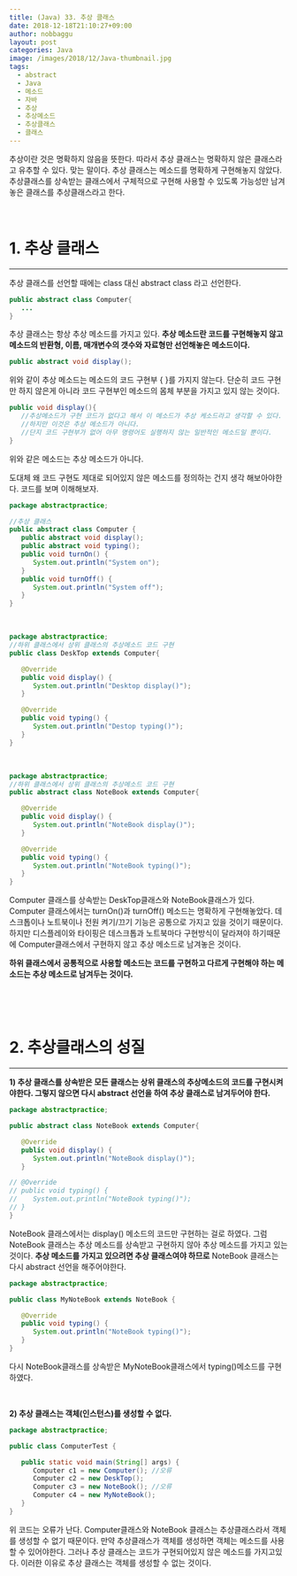 ```yaml
---
title: (Java) 33. 추상 클래스
date: 2018-12-18T21:10:27+09:00
author: nobbaggu
layout: post
categories: Java
image: /images/2018/12/Java-thumbnail.jpg
tags:
  - abstract
  - Java
  - 메소드
  - 자바
  - 추상
  - 추상메소드
  - 추상클래스
  - 클래스
---
```

추상이란 것은 명확하지 않음을 뜻한다. 따라서 추상 클래스는 명확하지 않은 클래스라고 유추할 수 있다. 맞는 말이다. 추상 클래스는 메소드를 명확하게 구현해놓지 않았다. 추상클래스를 상속받는 클래스에서 구체적으로 구현해 사용할 수 있도록 가능성만 남겨놓은 클래스를 추상클래스라고 한다.

&nbsp;

# 1. 추상 클래스

* * *

추상 클래스를 선언할 때에는 class 대신 abstract class 라고 선언한다.

~~~ java
public abstract class Computer{
   ...
}
~~~

추상 클래스는 항상 추상 메소드를 가지고 있다. **추상 메소드란 코드를 구현해놓지 않고 메소드의 반환형, 이름, 매개변수의 갯수와 자료형만 선언해놓은 메소드이다.**

~~~ java
public abstract void display();
~~~

위와 같이 추상 메소드는 메소드의 코드 구현부 { }를 가지지 않는다. 단순히 코드 구현만 하지 않은게 아니라 코드 구현부인 메소드의 몸체 부분을 가지고 있지 않는 것이다.

~~~ java
public void display(){
   //추상메소드가 구현 코드가 없다고 해서 이 메소드가 추상 케소드라고 생각할 수 있다.
   //하지만 이것은 추상 메소드가 아니다.
   //단지 코드 구현부가 없어 아무 명령어도 실행하지 않는 일반적인 메소드일 뿐이다.
}
~~~

위와 같은 메소드는 추상 메소드가 아니다.

도대체 왜 코드 구현도 제대로 되어있지 않은 메소드를 정의하는 건지 생각 해보아야한다. 코드를 보며 이해해보자.

~~~ java
package abstractpractice;

//추상 클래스
public abstract class Computer {
   public abstract void display();
   public abstract void typing();
   public void turnOn() {
      System.out.println("System on");
   }
   public void turnOff() {
      System.out.println("System off");
   }
}
~~~

&nbsp;

~~~ java
package abstractpractice;
//하위 클래스에서 상위 클래스의 추상메소드 코드 구현
public class DeskTop extends Computer{

   @Override
   public void display() {
      System.out.println("Desktop display()");      
   }

   @Override
   public void typing() {
      System.out.println("Destop typing()");    
   }
}
~~~

&nbsp;

~~~ java
package abstractpractice;
//하위 클래스에서 상위 클래스의 추상메소드 코드 구현
public abstract class NoteBook extends Computer{

   @Override
   public void display() {
      System.out.println("NoteBook display()");  
   }

   @Override
   public void typing() {
      System.out.println("NoteBook typing()");
   }
}
~~~

Computer 클래스를 상속받는 DeskTop클래스와 NoteBook클래스가 있다. Computer 클래스에서는 turnOn()과 turnOff() 메소드는 명확하게 구현해놓았다. 데스크톱이나 노트북이나 전원 켜기/끄기 기능은 공통으로 가지고 있을 것이기 때문이다. 하지만 디스플레이와 타이핑은 데스크톱과 노트북마다 구현방식이 달라져야 하기때문에 Computer클래스에서 구현하지 않고 추상 메소드로 남겨놓은 것이다.

**하위 클래스에서 공통적으로 사용할 메소드는 코드를 구현하고 다르게 구현해야 하는 메소드는 추상 메소드로 남겨두는 것이다.**

&nbsp;

&nbsp;

# 2. 추상클래스의 성질

* * *

**1) 추상 클래스를 상속받은 모든 클래스는 상위 클래스의 추상메소드의 코드를 구현시켜야한다. 그렇지 않으면 다시 abstract 선언을 하여 추상 클래스로 남겨두어야 한다.**

~~~ java
package abstractpractice;

public abstract class NoteBook extends Computer{

   @Override
   public void display() {
      System.out.println("NoteBook display()");  
   }

// @Override
// public void typing() {
//    System.out.println("NoteBook typing()");
// }
}
~~~

NoteBook 클래스에서는 display() 메소드의 코드만 구현하는 걸로 하였다. 그럼 NoteBook 클래스는 추상 메소드를 상속받고 구현하지 않아 추상 메소드를 가지고 있는 것이다. **추상 메소드를 가지고 있으려면 추상 클래스여야 하므로** NoteBook 클래스는 다시 abstract 선언을 해주어야한다.

~~~ java
package abstractpractice;

public class MyNoteBook extends NoteBook {

   @Override
   public void typing() {
      System.out.println("NoteBook typing()");
   }
}
~~~

다시 NoteBook클래스를 상속받은 MyNoteBook클래스에서 typing()메소드를 구현하였다.

&nbsp;

**2) 추상 클래스는 객체(인스턴스)를 생성할 수 없다.**

~~~ java
package abstractpractice;

public class ComputerTest {

   public static void main(String[] args) {
      Computer c1 = new Computer(); //오류
      Computer c2 = new DeskTop();
      Computer c3 = new NoteBook(); //오류
      Computer c4 = new MyNoteBook();
   }
}
~~~

위 코드는 오류가 난다. Computer클래스와 NoteBook 클래스는 추상클래스라서 객체를 생성할 수 없기 때문이다. 만약 추상클래스가 객체를 생성하면 객체는 메소드를 사용할 수 있어야한다. 그러나 추상 클래스는 코드가 구현되어있지 않은 메소드를 가지고있다. 이러한 이유로 추상 클래스는 객체를 생성할 수 없는 것이다.
